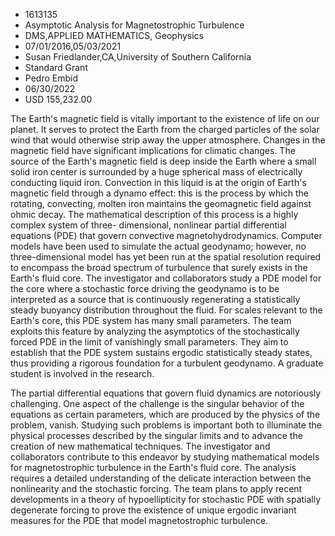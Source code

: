 
* 1613135
* Asymptotic Analysis for Magnetostrophic Turbulence
* DMS,APPLIED MATHEMATICS, Geophysics
* 07/01/2016,05/03/2021
* Susan Friedlander,CA,University of Southern California
* Standard Grant
* Pedro Embid
* 06/30/2022
* USD 155,232.00

The Earth's magnetic field is vitally important to the existence of life on our
planet. It serves to protect the Earth from the charged particles of the solar
wind that would otherwise strip away the upper atmosphere. Changes in the
magnetic field have significant implications for climatic changes. The source of
the Earth's magnetic field is deep inside the Earth where a small solid iron
center is surrounded by a huge spherical mass of electrically conducting liquid
iron. Convection in this liquid is at the origin of Earth's magnetic field
through a dynamo effect: this is the process by which the rotating, convecting,
molten iron maintains the geomagnetic field against ohmic decay. The
mathematical description of this process is a highly complex system of three-
dimensional, nonlinear partial differential equations (PDE) that govern
convective magnetohydrodynamics. Computer models have been used to simulate the
actual geodynamo; however, no three-dimensional model has yet been run at the
spatial resolution required to encompass the broad spectrum of turbulence that
surely exists in the Earth's fluid core. The investigator and collaborators
study a PDE model for the core where a stochastic force driving the geodynamo is
to be interpreted as a source that is continuously regenerating a statistically
steady buoyancy distribution throughout the fluid. For scales relevant to the
Earth's core, this PDE system has many small parameters. The team exploits this
feature by analyzing the asymptotics of the stochastically forced PDE in the
limit of vanishingly small parameters. They aim to establish that the PDE system
sustains ergodic statistically steady states, thus providing a rigorous
foundation for a turbulent geodynamo. A graduate student is involved in the
research.

The partial differential equations that govern fluid dynamics are notoriously
challenging. One aspect of the challenge is the singular behavior of the
equations as certain parameters, which are produced by the physics of the
problem, vanish. Studying such problems is important both to illuminate the
physical processes described by the singular limits and to advance the creation
of new mathematical techniques. The investigator and collaborators contribute to
this endeavor by studying mathematical models for magnetostrophic turbulence in
the Earth's fluid core. The analysis requires a detailed understanding of the
delicate interaction between the nonlinearity and the stochastic forcing. The
team plans to apply recent developments in a theory of hypoellipticity for
stochastic PDE with spatially degenerate forcing to prove the existence of
unique ergodic invariant measures for the PDE that model magnetostrophic
turbulence.
